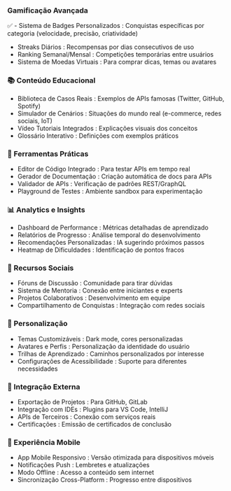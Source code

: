 ### Gamificação Avançada
✅ - Sistema de Badges Personalizados : Conquistas específicas por categoria (velocidade, precisão, criatividade)
- Streaks Diários : Recompensas por dias consecutivos de uso
- Ranking Semanal/Mensal : Competições temporárias entre usuários
- Sistema de Moedas Virtuais : Para comprar dicas, temas ou avatares
### 📚 Conteúdo Educacional
- Biblioteca de Casos Reais : Exemplos de APIs famosas (Twitter, GitHub, Spotify)
- Simulador de Cenários : Situações do mundo real (e-commerce, redes sociais, IoT)
- Vídeo Tutoriais Integrados : Explicações visuais dos conceitos
- Glossário Interativo : Definições com exemplos práticos
### 🔧 Ferramentas Práticas
- Editor de Código Integrado : Para testar APIs em tempo real
- Gerador de Documentação : Criação automática de docs para APIs
- Validador de APIs : Verificação de padrões REST/GraphQL
- Playground de Testes : Ambiente sandbox para experimentação
### 📊 Analytics e Insights
- Dashboard de Performance : Métricas detalhadas de aprendizado
- Relatórios de Progresso : Análise temporal do desenvolvimento
- Recomendações Personalizadas : IA sugerindo próximos passos
- Heatmap de Dificuldades : Identificação de pontos fracos
### 🤝 Recursos Sociais
- Fóruns de Discussão : Comunidade para tirar dúvidas
- Sistema de Mentoria : Conexão entre iniciantes e experts
- Projetos Colaborativos : Desenvolvimento em equipe
- Compartilhamento de Conquistas : Integração com redes sociais
### 🎨 Personalização
- Temas Customizáveis : Dark mode, cores personalizadas
- Avatares e Perfis : Personalização da identidade do usuário
- Trilhas de Aprendizado : Caminhos personalizados por interesse
- Configurações de Acessibilidade : Suporte para diferentes necessidades
### 🔄 Integração Externa
- Exportação de Projetos : Para GitHub, GitLab
- Integração com IDEs : Plugins para VS Code, IntelliJ
- APIs de Terceiros : Conexão com serviços reais
- Certificações : Emissão de certificados de conclusão
### 📱 Experiência Mobile
- App Mobile Responsivo : Versão otimizada para dispositivos móveis
- Notificações Push : Lembretes e atualizações
- Modo Offline : Acesso a conteúdo sem internet
- Sincronização Cross-Platform : Progresso entre dispositivos